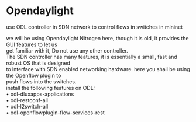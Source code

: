 # Opendaylight
use ODL controller in SDN network to control flows in switches in mininet </br>

we will be using Opendaylight Nitrogen here, though it is old, it provides the GUI features to let us</br>
get familiar with it, Do not use any other controller.</br>
The SDN controller has many features, it is essentially a small, fast and robust OS that is designed</br>
to interface with SDN enabled networking hardware. here you shall be using the Openflow plugin to</br>
push flows into the switches.</br>
install the following features on ODL:</br>
• odl-dluxapps-applications</br>
• odl-restconf-all</br>
• odl-l2switch-all</br>
• odl-openflowplugin-flow-services-rest</br>
